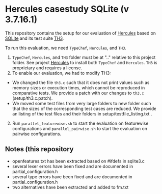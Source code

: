 Hercules casestudy SQLite (v 3.7.16.1)
============================================

This repository contains the setup for our evaluation of [Hercules](https://github.com/joliebig/Hercules) based on [SQLite](http://sqlite.org/) and its test suite [TH3](https://www.sqlite.org/th3.html).

To run this evaluation, we need `TypeChef`, `Hercules`, and `TH3`.
1. `TypeChef`, `Hercules`, and `TH3` folder must be at ".." relative to this project folder.
See project [Hercules](https://github.com/joliebig/Hercules) to install both `TypeChef` and `Hercules`.
`TH3` is proprietary and requires a license.
2. To enable our evaluation, we had to modify TH3:
- We changed the file `th3.c` such that it does not print values such as memory sizes or execution times, which cannot be reproduced in comparative tests. We provide a patch with our changes to `th3.c` (setup/th3.c.patch).
- We moved some test files from very large folders to new folder such that the sizes of the corresponding test cases are reduced. We provide an listing of the test files and their folders in setup/testfile_listing.txt .
2. Run `parallel_featurewise.sh` to start the evaluation on featurewise configurations and `parallel_pairwise.sh` to start the evaluation on pairwise configurations.

Notes (this repository
-----------
- openfeatures.txt has been extracted based on #ifdefs in sqlite3.c
- several lexer errors have been fixed and are documented in partial_configuration.h
- several type errors have been fixed and are documented in partial_configuration.h
- two alternatives have been extracted and added to fm.txt
